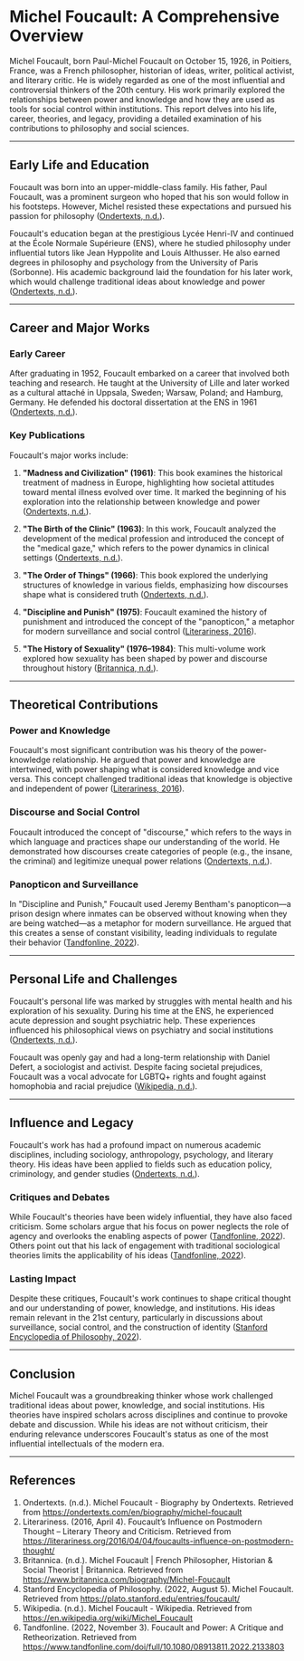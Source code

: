 # Michel Foucault: A Comprehensive Overview

Michel Foucault, born Paul-Michel Foucault on October 15, 1926, in Poitiers, France, was a French philosopher, historian of ideas, writer, political activist, and literary critic. He is widely regarded as one of the most influential and controversial thinkers of the 20th century. His work primarily explored the relationships between power and knowledge and how they are used as tools for social control within institutions. This report delves into his life, career, theories, and legacy, providing a detailed examination of his contributions to philosophy and social sciences.

---

## Early Life and Education

Foucault was born into an upper-middle-class family. His father, Paul Foucault, was a prominent surgeon who hoped that his son would follow in his footsteps. However, Michel resisted these expectations and pursued his passion for philosophy ([Ondertexts, n.d.](https://ondertexts.com/en/biography/michel-foucault)).

Foucault's education began at the prestigious Lycée Henri-IV and continued at the École Normale Supérieure (ENS), where he studied philosophy under influential tutors like Jean Hyppolite and Louis Althusser. He also earned degrees in philosophy and psychology from the University of Paris (Sorbonne). His academic background laid the foundation for his later work, which would challenge traditional ideas about knowledge and power ([Ondertexts, n.d.](https://ondertexts.com/en/biography/michel-foucault)).

---

## Career and Major Works

### Early Career

After graduating in 1952, Foucault embarked on a career that involved both teaching and research. He taught at the University of Lille and later worked as a cultural attaché in Uppsala, Sweden; Warsaw, Poland; and Hamburg, Germany. He defended his doctoral dissertation at the ENS in 1961 ([Ondertexts, n.d.](https://ondertexts.com/en/biography/michel-foucault)).

### Key Publications

Foucault's major works include:

1. **"Madness and Civilization" (1961)**: This book examines the historical treatment of madness in Europe, highlighting how societal attitudes toward mental illness evolved over time. It marked the beginning of his exploration into the relationship between knowledge and power ([Ondertexts, n.d.](https://ondertexts.com/en/biography/michel-foucault)).

2. **"The Birth of the Clinic" (1963)**: In this work, Foucault analyzed the development of the medical profession and introduced the concept of the "medical gaze," which refers to the power dynamics in clinical settings ([Ondertexts, n.d.](https://ondertexts.com/en/biography/michel-foucault)).

3. **"The Order of Things" (1966)**: This book explored the underlying structures of knowledge in various fields, emphasizing how discourses shape what is considered truth ([Ondertexts, n.d.](https://ondertexts.com/en/biography/michel-foucault)).

4. **"Discipline and Punish" (1975)**: Foucault examined the history of punishment and introduced the concept of the "panopticon," a metaphor for modern surveillance and social control ([Literariness, 2016](https://literariness.org/2016/04/04/foucaults-influence-on-postmodern-thought/)).

5. **"The History of Sexuality" (1976–1984)**: This multi-volume work explored how sexuality has been shaped by power and discourse throughout history ([Britannica, n.d.](https://www.britannica.com/biography/Michel-Foucault)).

---

## Theoretical Contributions

### Power and Knowledge

Foucault's most significant contribution was his theory of the power-knowledge relationship. He argued that power and knowledge are intertwined, with power shaping what is considered knowledge and vice versa. This concept challenged traditional ideas that knowledge is objective and independent of power ([Literariness, 2016](https://literariness.org/2016/04/04/foucaults-influence-on-postmodern-thought/)).

### Discourse and Social Control

Foucault introduced the concept of "discourse," which refers to the ways in which language and practices shape our understanding of the world. He demonstrated how discourses create categories of people (e.g., the insane, the criminal) and legitimize unequal power relations ([Ondertexts, n.d.](https://ondertexts.com/en/biography/michel-foucault)).

### Panopticon and Surveillance

In "Discipline and Punish," Foucault used Jeremy Bentham's panopticon—a prison design where inmates can be observed without knowing when they are being watched—as a metaphor for modern surveillance. He argued that this creates a sense of constant visibility, leading individuals to regulate their behavior ([Tandfonline, 2022](https://www.tandfonline.com/doi/full/10.1080/08913811.2022.2133803)).

---

## Personal Life and Challenges

Foucault's personal life was marked by struggles with mental health and his exploration of his sexuality. During his time at the ENS, he experienced acute depression and sought psychiatric help. These experiences influenced his philosophical views on psychiatry and social institutions ([Ondertexts, n.d.](https://ondertexts.com/en/biography/michel-foucault)).

Foucault was openly gay and had a long-term relationship with Daniel Defert, a sociologist and activist. Despite facing societal prejudices, Foucault was a vocal advocate for LGBTQ+ rights and fought against homophobia and racial prejudice ([Wikipedia, n.d.](https://en.wikipedia.org/wiki/Michel_Foucault)).

---

## Influence and Legacy

Foucault's work has had a profound impact on numerous academic disciplines, including sociology, anthropology, psychology, and literary theory. His ideas have been applied to fields such as education policy, criminology, and gender studies ([Ondertexts, n.d.](https://ondertexts.com/en/biography/michel-foucault)).

### Critiques and Debates

While Foucault's theories have been widely influential, they have also faced criticism. Some scholars argue that his focus on power neglects the role of agency and overlooks the enabling aspects of power ([Tandfonline, 2022](https://www.tandfonline.com/doi/full/10.1080/08913811.2022.2133803)). Others point out that his lack of engagement with traditional sociological theories limits the applicability of his ideas ([Tandfonline, 2022](https://www.tandfonline.com/doi/full/10.1080/08913811.2022.2133803)).

### Lasting Impact

Despite these critiques, Foucault's work continues to shape critical thought and our understanding of power, knowledge, and institutions. His ideas remain relevant in the 21st century, particularly in discussions about surveillance, social control, and the construction of identity ([Stanford Encyclopedia of Philosophy, 2022](https://plato.stanford.edu/entries/foucault/)).

---

## Conclusion

Michel Foucault was a groundbreaking thinker whose work challenged traditional ideas about power, knowledge, and social institutions. His theories have inspired scholars across disciplines and continue to provoke debate and discussion. While his ideas are not without criticism, their enduring relevance underscores Foucault's status as one of the most influential intellectuals of the modern era.

---

## References

1. Ondertexts. (n.d.). Michel Foucault - Biography by Ondertexts. Retrieved from https://ondertexts.com/en/biography/michel-foucault
2. Literariness. (2016, April 4). Foucault’s Influence on Postmodern Thought – Literary Theory and Criticism. Retrieved from https://literariness.org/2016/04/04/foucaults-influence-on-postmodern-thought/
3. Britannica. (n.d.). Michel Foucault | French Philosopher, Historian & Social Theorist | Britannica. Retrieved from https://www.britannica.com/biography/Michel-Foucault
4. Stanford Encyclopedia of Philosophy. (2022, August 5). Michel Foucault. Retrieved from https://plato.stanford.edu/entries/foucault/
5. Wikipedia. (n.d.). Michel Foucault - Wikipedia. Retrieved from https://en.wikipedia.org/wiki/Michel_Foucault
6. Tandfonline. (2022, November 3). Foucault and Power: A Critique and Retheorization. Retrieved from https://www.tandfonline.com/doi/full/10.1080/08913811.2022.2133803